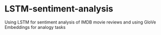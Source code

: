 # LSTM-sentiment-analysis
Using LSTM for sentiment analysis of IMDB movie reviews and using GloVe Embeddings for analogy tasks
